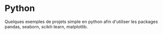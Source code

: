 # Python
Quelques exemples de projets simple en python afin d'utiliser les packages pandas, seaborn, scikit-learn, matplotlib.
